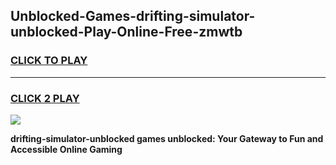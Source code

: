 
## Unblocked-Games-drifting-simulator-unblocked-Play-Online-Free-zmwtb
<h3>
<a href="https://premium76.site?title=drifting-simulator-unblocked&ref=26A">CLICK TO PLAY</a></h3>
<hr>

<h3>
<a href="https://premium76.site?title=drifting-simulator-unblocked&ref=26A">CLICK 2 PLAY</a>
  
</h3>

<a href="https://premium76.site?title=drifting-simulator-unblocked&ref=26A"><img src="https://clearcache.store/games.png"></a>


**drifting-simulator-unblocked games unblocked: Your Gateway to Fun and Accessible Online Gaming**
